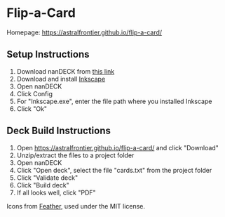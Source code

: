 # Flip-a-Card

Homepage: https://astralfrontier.github.io/flip-a-card/

## Setup Instructions

1. Download nanDECK from [this link](http://www.nand.it/nandeck/)
2. Download and install [Inkscape](https://inkscape.org/)
3. Open nanDECK
4. Click Config
5. For "Inkscape.exe", enter the file path where you installed Inkscape
6. Click "Ok"

## Deck Build Instructions

1. Open https://astralfrontier.github.io/flip-a-card/ and click "Download"
2. Unzip/extract the files to a project folder
2. Open nanDECK
3. Click "Open deck", select the file "cards.txt" from the project folder
4. Click "Validate deck"
5. Click "Build deck"
6. If all looks well, click "PDF"

Icons from [Feather](https://feathericons.com/), used under the MIT license.

